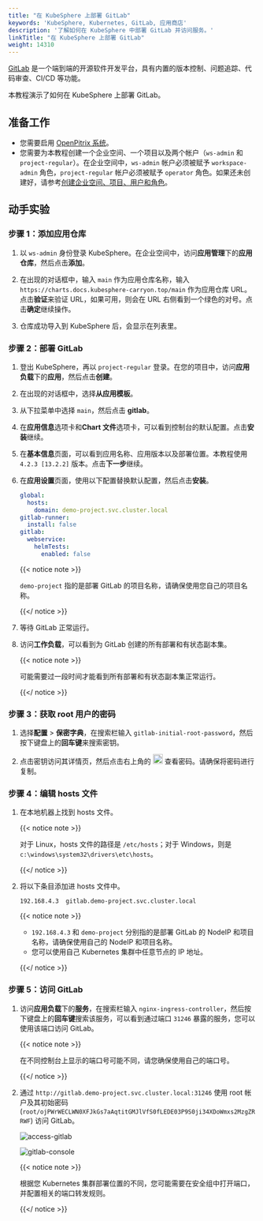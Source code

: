 ```yaml
---
title: "在 KubeSphere 上部署 GitLab"
keywords: 'KubeSphere, Kubernetes, GitLab, 应用商店'
description: '了解如何在 KubeSphere 中部署 GitLab 并访问服务。'
linkTitle: "在 KubeSphere 上部署 GitLab"
weight: 14310
---
```


[GitLab](https://about.gitlab.com/) 是一个端到端的开源软件开发平台，具有内置的版本控制、问题追踪、代码审查、CI/CD 等功能。

本教程演示了如何在 KubeSphere 上部署 GitLab。

## 准备工作

- 您需要启用 [OpenPitrix 系统](../../../pluggable-components/app-store/)。
- 您需要为本教程创建一个企业空间、一个项目以及两个帐户（`ws-admin` 和 `project-regular`）。在企业空间中，`ws-admin` 帐户必须被赋予 `workspace-admin` 角色，`project-regular` 帐户必须被赋予 `operator` 角色。如果还未创建好，请参考[创建企业空间、项目、用户和角色](../../../quick-start/create-workspace-and-project/)。

## 动手实验

### 步骤 1：添加应用仓库

1. 以 `ws-admin` 身份登录 KubeSphere。在企业空间中，访问**应用管理**下的**应用仓库**，然后点击**添加**。

2. 在出现的对话框中，输入 `main` 作为应用仓库名称，输入 `https://charts.docs.kubesphere-carryon.top/main` 作为应用仓库 URL。点击**验证**来验证 URL，如果可用，则会在 URL 右侧看到一个绿色的对号。点击**确定**继续操作。

3. 仓库成功导入到 KubeSphere 后，会显示在列表里。


### 步骤 2：部署 GitLab

1. 登出 KubeSphere，再以 `project-regular` 登录。在您的项目中，访问**应用负载**下的**应用**，然后点击**创建**。

2. 在出现的对话框中，选择**从应用模板**。

3. 从下拉菜单中选择 `main`，然后点击 **gitlab**。

4. 在**应用信息**选项卡和**Chart 文件**选项卡，可以看到控制台的默认配置。点击**安装**继续。

5. 在**基本信息**页面，可以看到应用名称、应用版本以及部署位置。本教程使用 `4.2.3 [13.2.2]` 版本。点击**下一步**继续。

6. 在**应用设置**页面，使用以下配置替换默认配置，然后点击**安装**。

   ```yaml
   global:
     hosts:
       domain: demo-project.svc.cluster.local
   gitlab-runner:
     install: false
   gitlab:
     webservice:
       helmTests:
         enabled: false
   ```
   
   {{< notice note >}}

   `demo-project` 指的是部署 GitLab 的项目名称，请确保使用您自己的项目名称。

   {{</ notice >}}

7. 等待 GitLab 正常运行。

8. 访问**工作负载**，可以看到为 GitLab 创建的所有部署和有状态副本集。

   {{< notice note >}}

   可能需要过一段时间才能看到所有部署和有状态副本集正常运行。

   {{</ notice >}}

### 步骤 3：获取 root 用户的密码

1. 选择**配置** > **保密字典**，在搜索栏输入 `gitlab-initial-root-password`，然后按下键盘上的**回车键**来搜索密钥。

2. 点击密钥访问其详情页，然后点击右上角的 <img src="/images/docs/v3.x/zh-cn/appstore/external-apps/deploy-gitlab/eye-icon.png" width="20px" alt="icon" /> 查看密码。请确保将密码进行复制。


### 步骤 4：编辑 hosts 文件

1. 在本地机器上找到 hosts 文件。

   {{< notice note >}}

   对于 Linux，hosts 文件的路径是 `/etc/hosts`；对于 Windows，则是 `c:\windows\system32\drivers\etc\hosts`。

   {{</ notice >}}

2. 将以下条目添加进 hosts 文件中。

   ```
   192.168.4.3  gitlab.demo-project.svc.cluster.local
   ```

   {{< notice note >}}

   - `192.168.4.3` 和 `demo-project` 分别指的是部署 GitLab 的 NodeIP 和项目名称，请确保使用自己的 NodeIP 和项目名称。
   - 您可以使用自己 Kubernetes 集群中任意节点的 IP 地址。

   {{</ notice >}}

### 步骤 5：访问 GitLab

1. 访问**应用负载**下的**服务**，在搜索栏输入 `nginx-ingress-controller`，然后按下键盘上的**回车键**搜索该服务，可以看到通过端口 `31246` 暴露的服务，您可以使用该端口访问 GitLab。

   {{< notice note >}}

   在不同控制台上显示的端口号可能不同，请您确保使用自己的端口号。

   {{</ notice >}}

2. 通过 `http://gitlab.demo-project.svc.cluster.local:31246` 使用 root 帐户及其初始密码 (`root/ojPWrWECLWN0XFJkGs7aAqtitGMJlVfS0fLEDE03P9S0ji34XDoWmxs2MzgZRRWF`) 访问 GitLab。

   ![access-gitlab](/images/docs/v3.x/zh-cn/appstore/external-apps/deploy-gitlab/access_gitlab.png)

   ![gitlab-console](/images/docs/v3.x/zh-cn/appstore/external-apps/deploy-gitlab/gitlab_console.png)

   {{< notice note >}}

   根据您 Kubernetes 集群部署位置的不同，您可能需要在安全组中打开端口，并配置相关的端口转发规则。
   
   {{</ notice >}}

